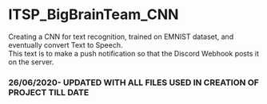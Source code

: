 # ITSP_BigBrainTeam_CNN   
Creating a CNN for text recognition, trained on EMNIST dataset, and eventually convert Text to Speech.       
This text is to make a push notification so that the Discord Webhook posts it on the server.      

### 26/06/2020- UPDATED WITH ALL FILES USED IN CREATION OF PROJECT TILL DATE
